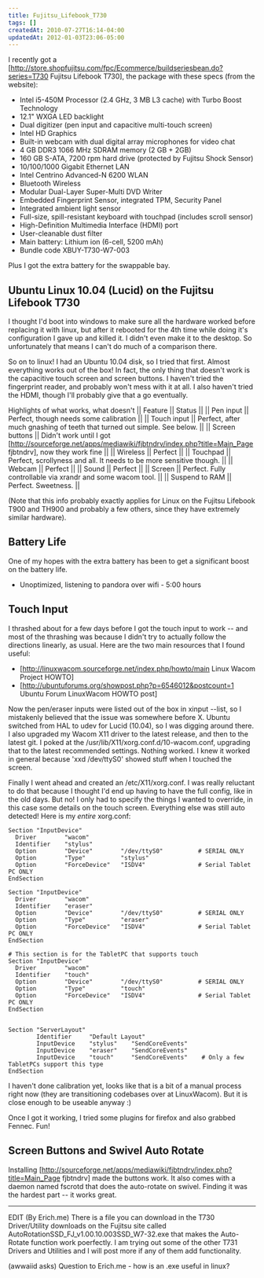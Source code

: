 ```yaml
---
title: Fujitsu_Lifebook_T730
tags: []
createdAt: 2010-07-27T16:14-04:00
updatedAt: 2012-01-03T23:06-05:00
---
```


I recently got a [http://store.shopfujitsu.com/fpc/Ecommerce/buildseriesbean.do?series=T730 Fujitsu Lifebook T730], the package with these specs (from the website):

* Intel i5-450M Processor (2.4 GHz, 3 MB L3 cache) with Turbo Boost Technology
* 12.1" WXGA LED backlight
* Dual digitizer (pen input and capacitive multi-touch screen)
* Intel HD Graphics
* Built-in webcam with dual digital array microphones for video chat
* 4 GB DDR3 1066 MHz SDRAM memory (2 GB + 2GB)
* 160 GB S-ATA, 7200 rpm hard drive (protected by Fujitsu Shock Sensor)
* 10/100/1000 Gigabit Ethernet LAN
* Intel Centrino Advanced-N 6200 WLAN
* Bluetooth Wireless
* Modular Dual-Layer Super-Multi DVD Writer
* Embedded Fingerprint Sensor, integrated TPM, Security Panel
* Integrated ambient light sensor
* Full-size, spill-resistant keyboard with touchpad (includes scroll sensor)
* High-Definition Multimedia Interface (HDMI) port
* User-cleanable dust filter
* Main battery: Lithium ion (6-cell, 5200 mAh)
* Bundle code XBUY-T730-W7-003

Plus I got the extra battery for the swappable bay.

## Ubuntu Linux 10.04 (Lucid) on the Fujitsu Lifebook T730

I thought I'd boot into windows to make sure all the hardware worked before replacing it with linux, but after it rebooted for the 4th time while doing it's configuration I gave up and killed it. I didn't even make it to the desktop. So unfortunately that means I can't do much of a comparison there.

So on to linux! I had an Ubuntu 10.04 disk, so I tried that first. Almost everything works out of the box! In fact, the only thing that doesn't work is the capacitive touch screen and screen buttons. I haven't tried the fingerprint reader, and probably won't mess with it at all. I also haven't tried the HDMI, though I'll probably give that a go eventually.

Highlights of what works, what doesn't
|| Feature || Status ||
|| Pen input || Perfect, though needs some calibration ||
|| Touch input || Perfect, after much gnashing of teeth that turned out simple. See below. ||
|| Screen buttons || Didn't work until I got [http://sourceforge.net/apps/mediawiki/fjbtndrv/index.php?title=Main_Page fjbtndrv], now they work fine ||
|| Wireless || Perfect ||
|| Touchpad || Perfect, scrollyness and all. It needs to be more sensitive though. ||
|| Webcam || Perfect ||
|| Sound || Perfect ||
|| Screen || Perfect. Fully controllable via xrandr and some wacom tool. ||
|| Suspend to RAM || Perfect. Sweetness. ||

(Note that this info probably exactly applies for Linux on the Fujitsu Lifebook T900 and TH900 and probably a few others, since they have extremely similar hardware).

## Battery Life
One of my hopes with the extra battery has been to get a significant boost on the battery life.

* Unoptimized, listening to pandora over wifi - 5:00 hours

## Touch Input
I thrashed about for a few days before I got the touch input to work -- and most of the thrashing was because I didn't try to actually follow the directions linearly, as usual. Here are the two main resources that I found useful:

* [http://linuxwacom.sourceforge.net/index.php/howto/main Linux Wacom Project HOWTO]
* [http://ubuntuforums.org/showpost.php?p=6546012&postcount=1 Ubuntu Forum LinuxWacom HOWTO post]

Now the pen/eraser inputs were listed out of the box in xinput --list, so I mistakenly believed that the issue was somewhere before X. Ubuntu switched from HAL to udev for Lucid (10.04), so I was digging around there. I also upgraded my Wacom X11 driver to the latest release, and then to the latest git. I poked at the /usr/lib/X11/xorg.conf.d/10-wacom.conf, upgrading that to the latest recommended settings. Nothing worked. I knew it worked in general because 'xxd /dev/ttyS0' showed stuff when I touched the screen.

Finally I went ahead and created an /etc/X11/xorg.conf. I was really reluctant to do that because I thought I'd end up having to have the full config, like in the old days. But no! I only had to specify the things I wanted to override, in this case some details on the touch screen. Everything else was still auto detected! Here is my _entire_ xorg.conf:

```
Section "InputDevice"
  Driver        "wacom"
  Identifier    "stylus"
  Option        "Device"        "/dev/ttyS0"          # SERIAL ONLY
  Option        "Type"          "stylus"
  Option        "ForceDevice"   "ISDV4"               # Serial Tablet PC ONLY
EndSection

Section "InputDevice"
  Driver        "wacom"
  Identifier    "eraser"
  Option        "Device"        "/dev/ttyS0"          # SERIAL ONLY
  Option        "Type"          "eraser"
  Option        "ForceDevice"   "ISDV4"               # Serial Tablet PC ONLY
EndSection

# This section is for the TabletPC that supports touch
Section "InputDevice"
  Driver        "wacom"
  Identifier    "touch"
  Option        "Device"        "/dev/ttyS0"          # SERIAL ONLY
  Option        "Type"          "touch"
  Option        "ForceDevice"   "ISDV4"               # Serial Tablet PC ONLY
EndSection


Section "ServerLayout"
        Identifier     "Default Layout"
        InputDevice    "stylus"    "SendCoreEvents"
        InputDevice    "eraser"    "SendCoreEvents"
        InputDevice    "touch"     "SendCoreEvents"    # Only a few TabletPCs support this type
EndSection
```

I haven't done calibration yet, looks like that is a bit of a manual process right now (they are transitioning codebases over at LinuxWacom). But it is close enough to be useable anyway :)

Once I got it working, I tried some plugins for firefox and also grabbed Fennec. Fun!


## Screen Buttons and Swivel Auto Rotate
Installing [http://sourceforge.net/apps/mediawiki/fjbtndrv/index.php?title=Main_Page fjbtndrv] made the buttons work. It also comes with a daemon named fscrotd that does the auto-rotate on swivel. Finding it was the hardest part -- it works great.

----

EDIT (By Erich.me) There is a file you can download in the T730 Driver/Utility downloads on the Fujitsu site called AutoRotationSSD_FJ_v1.00.10.003SSD_W7-32.exe that makes the Auto-Rotate function work poerfectly. I am trying out some of the other T731 Drivers and Utilities and I will post more if any of them add functionality.

(awwaiid asks) Question to Erich.me - how is an .exe useful in linux?

